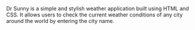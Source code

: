 Dr Sunny is a simple and stylish weather application built using HTML and CSS. It allows users to check the current weather conditions of any city around the world by entering the city name.
